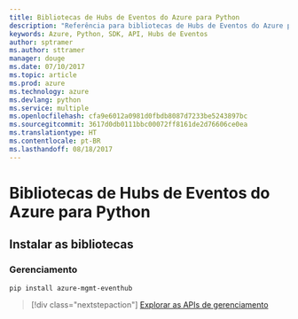 ```yaml
---
title: Bibliotecas de Hubs de Eventos do Azure para Python
description: "Referência para bibliotecas de Hubs de Eventos do Azure para Python"
keywords: Azure, Python, SDK, API, Hubs de Eventos
author: sptramer
ms.author: sttramer
manager: douge
ms.date: 07/10/2017
ms.topic: article
ms.prod: azure
ms.technology: azure
ms.devlang: python
ms.service: multiple
ms.openlocfilehash: cfa9e6012a0981d0fbdb8087d7233be5243897bc
ms.sourcegitcommit: 3617d0db0111bbc00072ff8161de2d76606ce0ea
ms.translationtype: HT
ms.contentlocale: pt-BR
ms.lasthandoff: 08/18/2017
---
```

# <a name="azure-event-hubs-libraries-for-python"></a>Bibliotecas de Hubs de Eventos do Azure para Python

## <a name="install-the-libraries"></a>Instalar as bibliotecas


### <a name="management"></a>Gerenciamento

```bash
pip install azure-mgmt-eventhub
```
> [!div class="nextstepaction"]
> [Explorar as APIs de gerenciamento](/python/api/overview/azure/eventhub/managementlibrary)